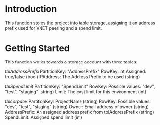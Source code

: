 # Introduction 
This function stores the project into table storage, assigning it an address prefix used for VNET peering and a spend limit. 

# Getting Started
This function works towards a storage account with three tables: 

*tblAddressPrefix*
PartitionKey: "AddressPrefix"
RowKey: int
Assigned: true/false (bool)
IPAddress: The Address Prefix to be used (string)

*tblSpendLimit*
PartitionKey: "SpendLimit"
RowKey: Possible values: "dev", "test", "staging" (string)
Limit: The cost limit for this environment (int)

*tblcorpdev*
PartitionKey: ProjectName (string)
RowKey: Possible values: "dev", "test", "staging" (string)
Owner: Email address of owner (string)
AddressPrefix: An assigned address prefix from tblAddressPrefix (string)
SpendLimit: Assigned spend limit (int)
